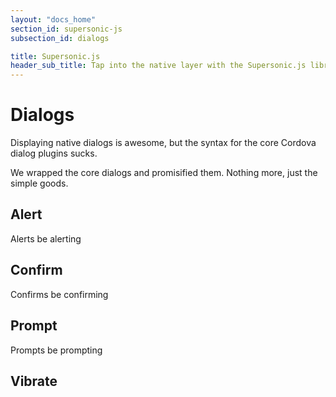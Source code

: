 ```yaml
---
layout: "docs_home"
section_id: supersonic-js
subsection_id: dialogs

title: Supersonic.js
header_sub_title: Tap into the native layer with the Supersonic.js library
---
```

# Dialogs
Displaying native dialogs is awesome, but the syntax for the core Cordova dialog
plugins sucks.

We wrapped the core dialogs and promisified them. Nothing more, just the simple goods.

## Alert

Alerts be alerting

## Confirm

Confirms be confirming

## Prompt

Prompts be prompting

## Vibrate
